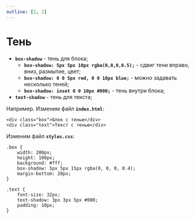 ```yaml
---
outline: [2, 2]
---
```


<script setup>
import CodePreview from '../.././.vitepress/components/CodePreview.vue';

import html_062 from '../.././.vitepress/examples/css/demo_062/index.html?raw';
import css_062 from '../.././.vitepress/examples/css/demo_062/style.css?raw';
import js_062 from '../.././.vitepress/examples/css/demo_062/script.js?raw';
</script>

# Тень

- **`box-shadow`** - тень для блока;
    - **`box-shadow: 5px 5px 10px rgba(0,0,0,0.5);`** - сдвиг тени вправо, вниз, размытие, цвет;
    - **`box-shadow: 0 0 5px red, 0 0 10px blue;`** - можно задавать несколько теней;
    - **`box-shadow: inset 0 0 10px #000;`** - тень внутри блока;
- **`text-shadow`** - тень для текста;

Например. Изменим файл **`index.html`**:

```html:line-numbers
<div class="box">Блок с тенью</div>
<div class="text">Текст с тенью</div>
```

Изменим файл **`styles.css`**:

```css:line-numbers
.box {
    width: 200px;
    height: 100px;
    background: #fff;
    box-shadow: 5px 5px 15px rgba(0, 0, 0, 0.4);
    margin-bottom: 20px;
}

.text {
    font-size: 32px;
    text-shadow: 3px 3px 5px #000;
    padding: 10px;
}
```

<CodePreview :html="html_062" :css="css_062" :js="js_062" height="250px" />
